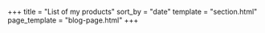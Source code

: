 +++
title = "List of my products"
sort_by = "date"
template = "section.html"
page_template = "blog-page.html"
+++